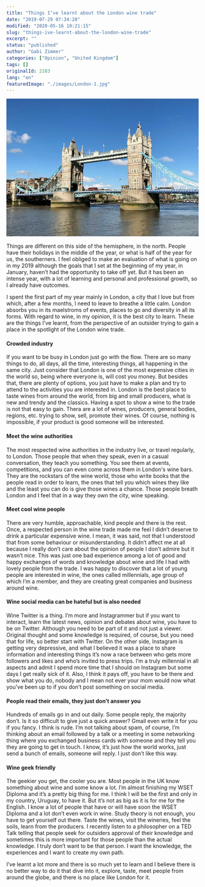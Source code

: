 ```yaml
---
title: "Things I’ve learnt about the London wine trade"
date: "2019-07-29 07:34:20"
modified: "2020-05-16 10:21:15"
slug: "things-ive-learnt-about-the-london-wine-trade"
excerpt: ""
status: "published"
author: "Gabi Zimmer"
categories: ["Opinion", "United Kingdom"]
tags: []
originalId: 2103
lang: "en"
featuredImage: "./images/London-1.jpg"
---
```


![Things I’ve learnt about the London wine trade](./images/London-1.jpg)

Things are different on this side of the hemisphere, in the north. People have their holidays in the middle of the year, or what is half of the year for us, the southerners. I feel obliged to make an evaluation of what is going on in my 2019 although the goals that I set at the beginning of my year, in January, haven’t had the opportunity to take off yet. But it has been an intense year, with a lot of learning and personal and professional growth, so I already have outcomes.


I spent the first part of my year mainly in London, a city that I love but from which, after a few months, I need to leave to breathe a little calm. London absorbs you in its maelstroms of events, places to go and diversity in all its forms. With regard to wine, in my opinion, it is the best city to learn. These are the things I’ve learnt, from the perspective of an outsider trying to gain a place in the spotlight of the London wine trade.



#### Crowded industry


If you want to be busy in London just go with the flow. There are so many things to do, all days, all the time, interesting things, all happening in the same city. Just consider that London is one of the most expensive cities in the world so, being where everyone is, will cost you money. But besides that, there are plenty of options, you just have to make a plan and try to attend to the activities you are interested in. London is the best place to taste wines from around the world, from big and small producers, what is new and trendy and the classics. Having a spot to show a wine to the trade is not that easy to gain. Thera are a lot of wines, producers, general bodies, regions, etc. trying to show, sell, promote their wines. Of course, nothing is impossible, if your product is good someone will be interested.



#### Meet the wine authorities


The most respected wine authorities in the industry live, or travel regularly, to London. Those people that when they speak, even in a casual conversation, they teach you something. You see them at events, competitions, and you can even come across them in London's wine bars. They are the rockstars of the wine world, those who write books that the people read in order to learn, the ones that tell you which wines they like and the least you can do is give those wines a chance. Those people breath London and I feel that in a way they own the city, wine speaking.



#### Meet cool wine people


There are very humble, approachable, kind people and there is the rest. Once, a respected person in the wine trade made me feel I didn’t deserve to drink a particular expensive wine. I mean, it was said, not that I understood that from some behaviour or misunderstanding. It didn’t affect me at all because I really don’t care about the opinion of people I don’t admire but it wasn’t nice. This was just one bad experience among a lot of good and happy exchanges of words and knowledge about wine and life I had with lovely people from the trade. I was happy to discover that a lot of young people are interested in wine, the ones called millennials, age group of which I’m a member, and they are creating great companies and business around wine.



#### Wine social media can be hateful but is also needed


Wine Twitter is a thing. I’m more and Instagrammer but if you want to interact, learn the latest news, opinion and debates about wine, you have to be on Twitter. Although you need to be part of it and not just a viewer. Original thought and some knowledge is required, of course, but you need that for life, so better start with Twitter. On the other side, Instagram is getting very depressive, and what I believed it was a place to share information and interesting things it’s now a race between who gets more followers and likes and who’s invited to press trips. I’m a truly millennial in all aspects and admit I spend more time that I should on Instagram but some days I get really sick of it. Also, I think it pays off, you have to be there and show what you do, nobody and I mean not ever your mom would now what you’ve been up to if you don’t post something on social media.



#### People read their emails, they just don’t answer you


Hundreds of emails go in and out daily. Some people reply, the majority don’t. Is it so difficult to give just a quick answer? Gmail even write it for you if you fancy. I think is rude. I’m not talking about spam, of course, I’m thinking about an email followed by a talk or a meeting in some networking thing where you exchanged business cards with someone and they tell you they are going to get in touch. I know, it’s just how the world works, just send a bunch of emails, someone will reply. I just don’t like this way.



#### Wine geek friendly


The geekier you get, the cooler you are. Most people in the UK know something about wine and some know a lot. I’m almost finishing my WSET Diploma and it’s a pretty big thing for me. I think I will be the first and only in my country, Uruguay, to have it. But it’s not as big as it is for me for the English. I know a lot of people that have or will have soon the WSET Diploma and a lot don’t even work in wine. Study theory is not enough, you have to get yourself out there. Taste the wines, visit the wineries, feel the soils, learn from the producers. I recently listen to a philosopher on a TED Talk telling that people seek for outsiders approval of their knowledge and sometimes this is more important for those people than the actual knowledge. I truly don’t want to be that person. I want the knowledge, the experiences and I want to create my own path.


I’ve learnt a lot more and there is so much yet to learn and I believe there is no better way to do it that dive into it, explore, taste, meet people from around the globe, and there is no place like London for it.